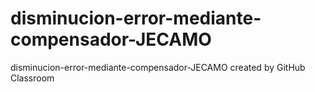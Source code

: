 # disminucion-error-mediante-compensador-JECAMO
disminucion-error-mediante-compensador-JECAMO created by GitHub Classroom
